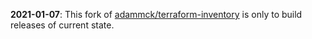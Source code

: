 **2021-01-07**: This fork of [adammck/terraform-inventory](https://github.com/adammck/terraform-inventory)
is only to build releases of current state.
